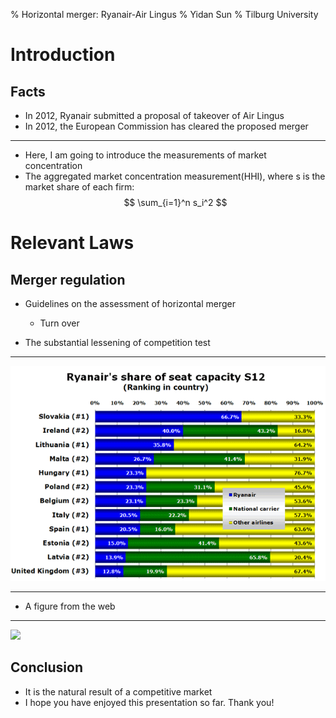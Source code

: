 % Horizontal merger: Ryanair-Air Lingus
% Yidan Sun
% Tilburg University



Introduction
================

Facts
----------

- In 2012, Ryanair submitted a proposal of takeover of Air Lingus
- In 2012, the European Commission has cleared the proposed merger


--------

- Here, I am going to introduce the measurements of market concentration
- The aggregated market concentration measurement(HHI), where s is the market share of each firm:
$$
\sum_{i=1}^n s_i^2
$$



Relevant Laws
=================

Merger regulation
-----------

- Guidelines on the assessment of horizontal merger

   - Turn over

- The substantial lessening of competition test

---------

![](images/photo.png)

---------

- A figure from the web

---------


![](http://media02.hongkiat.com/ww-flower-wallpapers/blueflowers.jpg)




Conclusion
----------

- It is the natural result of a competitive market
- I hope you have enjoyed this presentation so far. Thank you!


